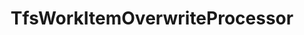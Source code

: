---
optionsClassName: TfsWorkItemOverwriteProcessorOptions
optionsClassFullName: MigrationTools.Processors.TfsWorkItemOverwriteProcessorOptions
configurationSamples:
- name: defaults
  order: 2
  description: 
  code: There are no defaults! Check the sample for options!
  sampleFor: MigrationTools.Processors.TfsWorkItemOverwriteProcessorOptions
- name: sample
  order: 1
  description: 
  code: There is no sample, but you can check the classic below for a general feel.
  sampleFor: MigrationTools.Processors.TfsWorkItemOverwriteProcessorOptions
- name: classic
  order: 3
  description: 
  code: >-
    {
      "$type": "TfsWorkItemOverwriteProcessorOptions",
      "Enabled": false,
      "WorkItemIDs": null,
      "WIQLQuery": "SELECT [System.Id] FROM WorkItems WHERE [System.TeamProject] = @TeamProject AND [@ReflectedWorkItemIdField] = ''  AND [System.WorkItemType] NOT IN ('Test Suite', 'Test Plan','Shared Steps','Shared Parameter','Feedback Request') ORDER BY [System.ChangedDate] desc",
      "FilterWorkItemsThatAlreadyExistInTarget": false,
      "PauseAfterEachWorkItem": false,
      "WorkItemCreateRetryLimit": 0,
      "SourceName": null,
      "TargetName": null
    }
  sampleFor: MigrationTools.Processors.TfsWorkItemOverwriteProcessorOptions
description: Reapply field mappings after a migration. Does not migrate Work Items, only reapplies changes to field mappings.
className: TfsWorkItemOverwriteProcessor
typeName: Processors
architecture: 
options:
- parameterName: Enabled
  type: Boolean
  description: If set to `true` then the processor will run. Set to `false` and the processor will not run.
  defaultValue: missing XML code comments
- parameterName: FilterWorkItemsThatAlreadyExistInTarget
  type: Boolean
  description: This loads all of the work items already saved to the Target and removes them from the Source work item list prior to commencing the run. While this may take some time in large data sets it reduces the time of the overall migration significantly if you need to restart.
  defaultValue: true
- parameterName: PauseAfterEachWorkItem
  type: Boolean
  description: Pause after each work item is migrated
  defaultValue: false
- parameterName: SourceName
  type: String
  description: This is the `IEndpoint` that will be used as the source of the Migration. Can be null for a write only processor.
  defaultValue: missing XML code comments
- parameterName: TargetName
  type: String
  description: This is the `IEndpoint` that will be used as the Target of the Migration. Can be null for a read only processor.
  defaultValue: missing XML code comments
- parameterName: WIQLQuery
  type: String
  description: A work item query based on WIQL to select only important work items. To migrate all leave this empty. See [WIQL Query Bits](#wiql-query-bits)
  defaultValue: AND  [Microsoft.VSTS.Common.ClosedDate] = '' AND [System.WorkItemType] NOT IN ('Test Suite', 'Test Plan','Shared Steps','Shared Parameter','Feedback Request')
- parameterName: WorkItemCreateRetryLimit
  type: Int32
  description: '**beta** If set to a number greater than 0 work items that fail to save will retry after a number of seconds equal to the retry count. This allows for periodic network glitches not to end the process.'
  defaultValue: 5
- parameterName: WorkItemIDs
  type: IList
  description: A list of work items to import
  defaultValue: '[]'
status: preview
processingTarget: Work Items
classFile: src/MigrationTools.Clients.TfsObjectModel/Processors/TfsWorkItemOverwriteProcessor.cs
optionsClassFile: src/MigrationTools.Clients.TfsObjectModel/Processors/TfsWorkItemOverwriteProcessorOptions.cs

redirectFrom:
- /Reference/Processors/TfsWorkItemOverwriteProcessorOptions/
layout: reference
toc: true
permalink: /Reference/Processors/TfsWorkItemOverwriteProcessor/
title: TfsWorkItemOverwriteProcessor
categories:
- Processors
- 
topics:
- topic: notes
  path: docs/Reference/Processors/TfsWorkItemOverwriteProcessor-notes.md
  exists: false
  markdown: ''
- topic: introduction
  path: docs/Reference/Processors/TfsWorkItemOverwriteProcessor-introduction.md
  exists: false
  markdown: ''

---